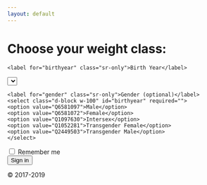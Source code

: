 ```yaml
---
layout: default
---
```


<form class="form-signin">

  <h1 class="h3 mb-3 font-weight-normal">Choose your weight class:</h1>
  
	<label for="birthyear" class="sr-only">Birth Year</label>
  <select class="yearselect d-block w-100" id="birthyear" required=""></select>
	
	<label for="gender" class="sr-only">Gender (optional)</label>
	<select class="d-block w-100" id="birthyear" required="">
	<option value="Q6581097">Male</option>
	<option value="Q6581072">Female</option>
	<option value="Q1097630">Intersex</option>
	<option value="Q1052281">Transgender Female</option>
	<option value="Q2449503">Transgender Male</option>
	</select>

  <div class="checkbox mb-3">
    <label>
      <input type="checkbox" value="remember-me"> Remember me
    </label>
  </div>
  <button class="btn btn-lg btn-primary btn-block" type="submit">Sign in</button>
  <p class="mt-5 mb-3 text-muted">© 2017-2019</p>
</form>
